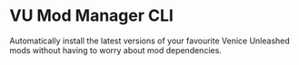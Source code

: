 # VU Mod Manager CLI
Automatically install the latest versions of your favourite Venice Unleashed mods without having to worry about mod dependencies.

